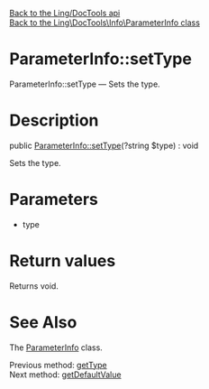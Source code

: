 [Back to the Ling/DocTools api](https://github.com/lingtalfi/DocTools/blob/master/doc/api/Ling/DocTools.md)<br>
[Back to the Ling\DocTools\Info\ParameterInfo class](https://github.com/lingtalfi/DocTools/blob/master/doc/api/Ling/DocTools/Info/ParameterInfo.md)


ParameterInfo::setType
================



ParameterInfo::setType — Sets the type.




Description
================


public [ParameterInfo::setType](https://github.com/lingtalfi/DocTools/blob/master/doc/api/Ling/DocTools/Info/ParameterInfo/setType.md)(?string $type) : void




Sets the type.




Parameters
================


- type

    


Return values
================

Returns void.








See Also
================

The [ParameterInfo](https://github.com/lingtalfi/DocTools/blob/master/doc/api/Ling/DocTools/Info/ParameterInfo.md) class.

Previous method: [getType](https://github.com/lingtalfi/DocTools/blob/master/doc/api/Ling/DocTools/Info/ParameterInfo/getType.md)<br>Next method: [getDefaultValue](https://github.com/lingtalfi/DocTools/blob/master/doc/api/Ling/DocTools/Info/ParameterInfo/getDefaultValue.md)<br>

